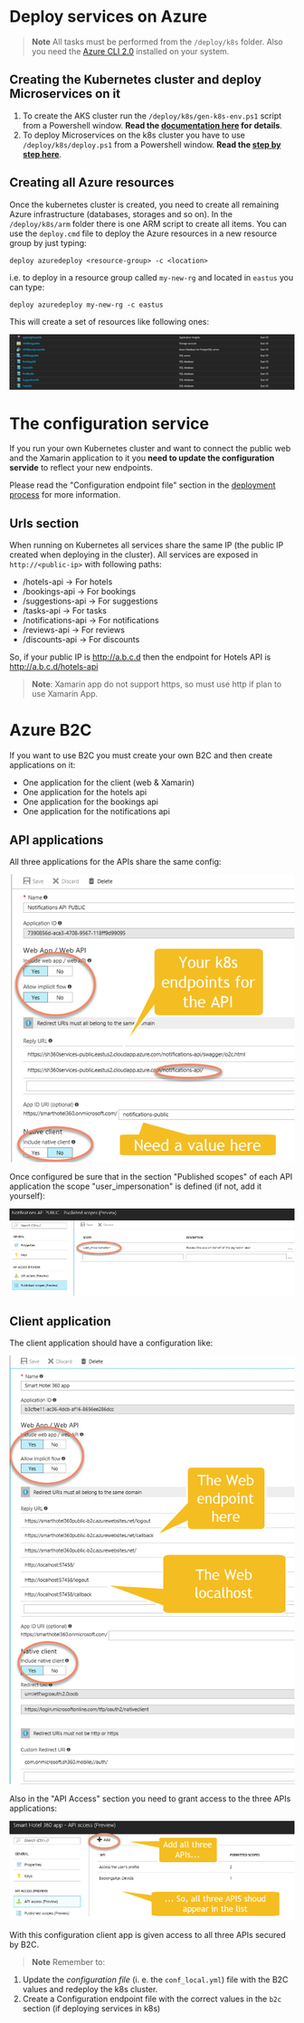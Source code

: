 # Deploy services on Azure

> **Note** All tasks must be performed from the `/deploy/k8s` folder. Also you need the [Azure CLI 2.0](https://docs.microsoft.com/en-us/cli/azure/install-azure-cli?view=azure-cli-latest) installed on your system.

## Creating the Kubernetes cluster and deploy Microservices on it

1. To create the AKS cluster run the `/deploy/k8s/gen-k8s-env.ps1` script from a Powershell window. **Read the [documentation here](../deploy/k8s/readme.md) for details**.
2. To deploy Microservices on the k8s cluster you have to use `/deploy/k8s/deploy.ps1` from a Powershell window. **Read the [step by step here](../deploy/k8s/deploy.md)**.

## Creating all Azure resources

Once the kubernetes cluster is created, you need to create all remaining Azure infrastructure (databases, storages and so on). In the `/deploy/k8s/arm` folder there is one ARM script to create all items. You can use the `deploy.cmd` file to deploy the Azure resources in a new resource group by just typing:

```
deploy azuredeploy <resource-group> -c <location>
```

i.e. to deploy in a resource group called `my-new-rg` and located in `eastus` you can type:

```
deploy azuredeploy my-new-rg -c eastus
```

This will create a set of resources like following ones:

![azure resources](./azure-rg.png)

# The configuration service

If you run your own Kubernetes cluster and want to connect the public web and the Xamarin application to it you **need to update the configuration servide** to reflect your new endpoints.

Please read the "Configuration endpoint file" section in the [deployment process](../deploy/k8s/deploy.md) for more information.

## Urls section

When running on Kubernetes all services share the same IP (the public IP created when deploying in the cluster). All services are exposed in `http://<public-ip>` with following paths:

* /hotels-api -> For hotels
* /bookings-api -> For bookings
* /suggestions-api -> For suggestions
* /tasks-api -> For tasks
* /notifications-api -> For notifications
* /reviews-api -> For reviews
* /discounts-api -> For discounts

So, if your public IP is http://a.b.c.d then the endpoint for Hotels API is http://a.b.c.d/hotels-api

> **Note**: Xamarin app do not support https, so must use http if plan to use Xamarin App.

# Azure B2C

If you want to use B2C you must create your own B2C and then create applications on it:

* One application for the client (web & Xamarin)
* One application for the hotels api
* One application for the bookings api
* One application for the notifications api

## API applications

All three applications for the APIs share the same config:

![API configuration for the b2c](./b2c-api.png)

Once configured be sure that in the section "Published scopes" of each API application the scope "user_impersonation" is defined (if not, add it yourself):

![user_impersonation scope](./b2c-scope.png)

## Client application

The client application should have a configuration like:

![Client application b2c config](./b2c-client.png)

Also in the "API Access" section you need to grant access to the three APIs applications:

![Client application b2c api access](./b2c-api-access.png)

With this configuration client app is given access to all three APIs secured by B2C.

> **Note** Remember to:

1. Update the _configuration file_ (i. e. the `conf_local.yml`) file with the B2C values and redeploy the k8s cluster.
2. Create a Configuration endpoint file with the correct values in the `b2c` section (if deploying services in k8s)
